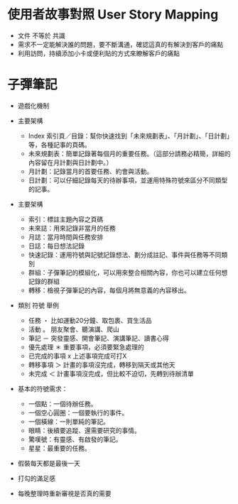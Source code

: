 # 使用者故事對照 User Story Mapping
- 文件 不等於 共識
- 需求不一定能解決誰的問題，要不斷溝通，確認這真的有解決到客戶的痛點
- 利用訪問，持續添加小卡或便利貼的方式來瞭解客戶的痛點

# 子彈筆記
- 遊戲化機制
- 主要架構
    - Index 索引頁／目錄：幫你快速找到「未來規劃表」、「月計劃」、「日計劃」等，各種記事的頁碼。
    - 未來規劃表：簡單記錄著每個月的重要任務。（這部分請務必精簡，詳細的內容留在月計劃與日計劃中。）
    - 月計劃：記錄當月的首要任務、約會與活動。
    - 日計劃：可以仔細記錄每天的待辦事項，並運用特殊符號來區分不同類型的記事。 

- 主要架構
    - 索引：標註主題內容之頁碼
    - 未來誌：用來記錄非當月的任務
    - 月誌：當月時間與任務安排
    - 日誌：每日想法記錄
    - 快速記錄：運用符號與記號記錄想法、劃分成註記、事件與任務等不同類別
    - 群組：子彈筆記的模組化，可以用來整合相關內容，你也可以建立任何想記錄的群組
    - 轉移：檢視子彈筆記的內容，每個月將無意義的內容移出。

- 類別  符號    舉例
    - 任務	・	比如運動20分鐘、取包裹、買生活品
    - 活動	。	朋友聚會、聽演講、爬山
    - 筆記	－	突發靈感、開會筆記、演講筆記、讀書心得
    - 優先處理	＊	重要事項，必須要緊急處理的
    - 已完成的事項	x	上述事項完成可打X
    - 轉移事項	＞	計畫的事項沒完成，轉移到隔天或其他天
    - 未完成	＜	計畫事項沒完成，但比較不迫切，先轉到待辦清單

- 基本的符號需求：
    - 一個點：一個待辦任務。
    - 一個空心圓圈：一個要執行的事件。
    - 一個橫線：一則單純的筆記。
    - 眼睛：後續要追蹤、還需要研究的事情。
    - 驚嘆號：有靈感、有啟發的筆記。
    - 星星：最重要的任務。

- 假裝每天都是最後一天
- 打勾的滿足感
- 每晚整理時重新審視是否真的需要